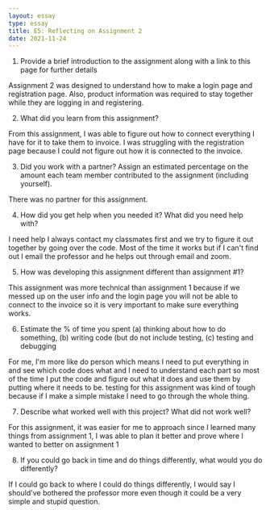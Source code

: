 ```yaml
---
layout: essay
type: essay
title: E5: Reflecting on Assignment 2
date: 2021-11-24
---
```


1. Provide a brief introduction to the assignment along with a link to this page for further details

  Assignment 2 was designed to understand how to make a login page and registration page. Also, product information was required to stay together while they are logging in and registering. 

2. What did you learn from this assignment?

  From this assignment, I was able to figure out how to connect everything I have for it to take them to invoice. I was struggling with the registration page because I could not figure out how it is connected to the invoice. 

3. Did you work with a partner? Assign an estimated percentage on the amount each team member contributed to the assignment (including yourself).

  There was no partner for this assignment.

4. How did you get help when you needed it? What did you need help with?

  I need help I always contact my classmates first and we try to figure it out together by going over the code. Most of the time it works but if I can't find out I email the professor and he helps out through email and zoom.

5. How was developing this assignment different than assignment #1?

  This assignment was more technical than assignment 1 because if we messed up on the user info and the login page you will not be able to connect to the invoice so it is very important to make sure everything works.

6. Estimate the % of time you spent (a) thinking about how to do something, (b) writing code (but do not include testing, (c) testing and debugging
  
  For me, I'm more like do person which means I need to put everything in and see which code does what and I need to understand each part so most of the time I put the code and figure out what it does and use them by putting where it needs to be. testing for this assignment was kind of tough because if I make a simple mistake I need to go through the whole thing.

7. Describe what worked well with this project? What did not work well?

  For this assignment, it was easier for me to approach since I learned many things from assignment 1, I was able to plan it better and prove where I wanted to better on assignment 1

8. If you could go back in time and do things differently, what would you do differently?

  If I could go back to where I could do things differently, I would say I should've bothered the professor more even though it could be a very simple and stupid question.
